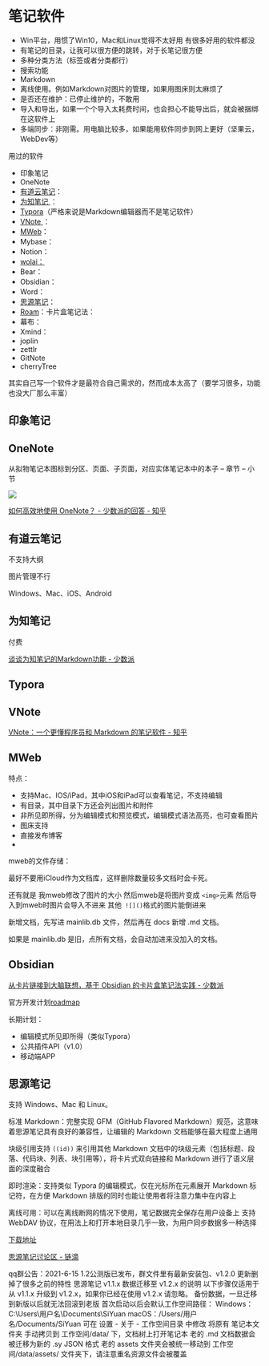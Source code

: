 # 笔记软件

* Win平台，用惯了Win10，Mac和Linux觉得不太好用  有很多好用的软件都没
* 有笔记的目录，让我可以很方便的跳转，对于长笔记很方便
* 多种分类方法（标签或者分类都行）
* 搜索功能
* Markdown
* 离线使用。例如Markdown对图片的管理，如果用图床则太麻烦了
* 是否还在维护：已停止维护的，不敢用
* 导入和导出，如果一个个导入太耗费时间，也会担心不能导出后，就会被捆绑在这软件上
* 多端同步：非刚需。用电脑比较多，如果能用软件同步到网上更好（坚果云，WebDev等）

用过的软件

* 印象笔记
* OneNote
* [有道云笔记](http://note.youdao.com/)：
* [为知笔记 ](https://www.wiz.cn/zh-cn)：
* [Typora](https://typora.io/)（严格来说是Markdown编辑器而不是笔记软件）
* [VNote ](https://vnote.readthedocs.io/zh_CN/latest/)：
* [MWeb](https://zh.mweb.im/index.html)：
* Mybase：
* Notion：
* [wolai：](https://www.wolai.com/)
* Bear：
* Obsidian：
* Word：
* [思源笔记](https://github.com/siyuan-note/siyuan)：
* [Roam](https://roamresearch.com/)：卡片盒笔记法：
* 幕布：
* Xmind：
* joplin
* zettlr
* GitNote
* cherryTree

其实自己写一个软件才是最符合自己需求的，然而成本太高了（要学习很多，功能也没大厂那么丰富）

## 印象笔记

## OneNote

从拟物笔记本图标到分区、页面、子页面，对应实体笔记本中的本子 – 章节 – 小节

![](assets/v2-a52ed9094c4b9433ee5fb5426c7df25a_720w.jpg)

[如何高效地使用 OneNote？ - 少数派的回答 - 知乎](https://www.zhihu.com/question/23094626/answer/1075303551)

## 有道云笔记

不支持大纲

图片管理不行

Windows、Mac、iOS、Android

## 为知笔记

付费

[谈谈为知笔记的Markdown功能 - 少数派](https://sspai.com/post/37275)

## Typora

## VNote

[VNote：一个更懂程序员和 Markdown 的笔记软件 - 知乎](https://zhuanlan.zhihu.com/p/67790727?utm_source=wechat_session)

## MWeb

特点：

* 支持Mac、IOS/iPad，其中iOS和iPad可以查看笔记，不支持编辑
* 有目录，其中目录下方还会列出图片和附件
* 非所见即所得，分为编辑模式和预览模式，编辑模式语法高亮，也可查看图片
* 图床支持
* 直接发布博客
*




mweb的文件存储：

最好不要用iCloud作为文档库，这样删除数量较多文档时会卡死。

还有就是 我mweb修改了图片的大小 然后mweb是将图片变成 `<img>`元素  然后导入到mweb时图片会导入不进来  其他` ![]()`格式的图片能倒进来

新增文档，先写进 mainlib.db 文件，然后再在 docs 新增 .md 文档。

如果是 mainlib.db 是旧，点所有文档，会自动加进来没加入的文档。

## Obsidian

[从卡片链接到大脑联想，基于 Obsidian 的卡片盒笔记法实践 - 少数派](https://sspai.com/post/60802)

官方开发计划[roadmap](https://trello.com/b/Psqfqp7I/obsidian-roadmap)

长期计划：

* 编辑模式所见即所得（类似Typora）
* 公共插件API（v1.0）
* 移动端APP

## 思源笔记

支持 Windows、Mac 和 Linux。

标准 Markdown：完整实现 GFM（GitHub Flavored Markdown）规范，这意味着思源笔记具有良好的兼容性，让编辑的 Markdown 文档能够在最大程度上通用

块级引用支持 `((id))` 来引用其他 Markdown 文档中的块级元素（包括标题、段落、代码块、列表、块引用等），将卡片式双向链接和 Markdown 进行了语义层面的深度融合

即时渲染：支持类似 Typora 的编辑模式，仅在光标所在元素展开 Markdown 标记符，在方便 Markdown 排版的同时也能让使用者将注意力集中在内容上

离线可用：可以在离线断网的情况下使用，笔记数据完全保存在用户设备上
支持 WebDAV 协议，在用法上和打开本地目录几乎一致，为用户同步数据多一种选择

[下载地址 ](https://github.com/siyuan-note/siyuan/releases)

[思源笔记讨论区 - 链滴](https://ld246.com/tag/siyuan)




qq群公告：2021-6-15
1.2公测版已发布，群文件里有最新安装包、v1.2.0 更新删掉了很多之前的特性
思源笔记 v1.1.x 数据迁移至 v1.2.x 的说明
以下步骤仅适用于从 v1.1.x 升级到 v1.2.x，如果你已经在使用 v1.2.x 请忽略。
备份数据，一旦迁移到新版以后就无法回滚到老版
首次启动以后会默认工作空间路径：
Windows：C:\Users\用户名\Documents\SiYuan
macOS：/Users/用户名/Documents/SiYuan
可在 设置 - 关于 - 工作空间目录 中修改
将原有 笔记本文件夹 手动拷贝到 工作空间/data/ 下，文档树上打开笔记本
老的 .md 文档数据会被迁移为新的 .sy JSON 格式
老的 assets 文件夹会被统一移动到 工作空间/data/assets/ 文件夹下，请注意重名资源文件会被覆盖